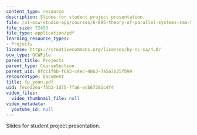 ```yaml
---
content_type: resource
description: Slides for student project presentation.
file: /ol-ocw-studio-app/courses/6-895-theory-of-parallel-systems-sma-5509-fall-2003/feced2eaf5b31d757fa6ecb67281c4f4_fp_youn.pdf
file_size: 72453
file_type: application/pdf
learning_resource_types:
- Projects
license: https://creativecommons.org/licenses/by-nc-sa/4.0/
ocw_type: OCWFile
parent_title: Projects
parent_type: CourseSection
parent_uid: 0fcc1f6b-f683-c4ec-4863-7a5a7625fb99
resourcetype: Document
title: fp_youn.pdf
uid: feced2ea-f5b3-1d75-7fa6-ecb67281c4f4
video_files:
  video_thumbnail_file: null
video_metadata:
  youtube_id: null
---
```

Slides for student project presentation.